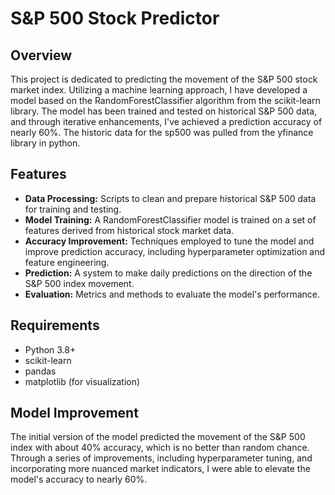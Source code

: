 # S&P 500 Stock Predictor

## Overview
This project is dedicated to predicting the movement of the S&P 500 stock market index. Utilizing a machine learning approach, I have developed a model based on the RandomForestClassifier algorithm from the scikit-learn library. The model has been trained and tested on historical S&P 500 data, and through iterative enhancements, I've achieved a prediction accuracy of nearly 60%. The historic data for the sp500 was pulled from the yfinance library in python.

## Features
- **Data Processing:** Scripts to clean and prepare historical S&P 500 data for training and testing.
- **Model Training:** A RandomForestClassifier model is trained on a set of features derived from historical stock market data.
- **Accuracy Improvement:** Techniques employed to tune the model and improve prediction accuracy, including hyperparameter optimization and feature engineering.
- **Prediction:** A system to make daily predictions on the direction of the S&P 500 index movement.
- **Evaluation:** Metrics and methods to evaluate the model's performance.

## Requirements
- Python 3.8+
- scikit-learn
- pandas
- matplotlib (for visualization)

## Model Improvement
The initial version of the model predicted the movement of the S&P 500 index with about 40% accuracy, which is no better than random chance. Through a series of improvements, including hyperparameter tuning, and incorporating more nuanced market indicators, I were able to elevate the model's accuracy to nearly 60%. 
